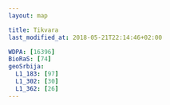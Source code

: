 ```yaml
---
layout: map

title: Tikvara
last_modified_at: 2018-05-21T22:14:46+02:00

WDPA: [16396]
BioRaS: [74]
geoSrbija:
  L1_183: [97]
  L1_302: [30]
  L1_362: [26]
---
```

